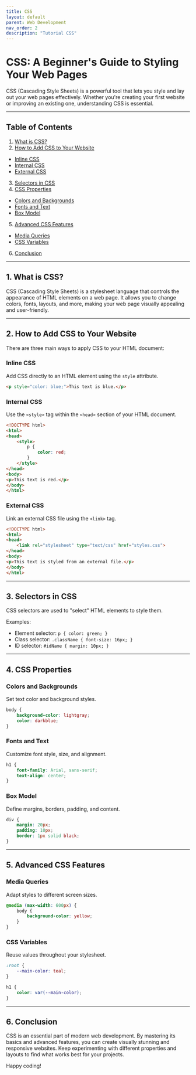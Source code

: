 ```yaml
---
title: CSS
layout: default
parent: Web Development
nav_order: 2
description: "Tutorial CSS"
---
```


# CSS: A Beginner's Guide to Styling Your Web Pages

CSS (Cascading Style Sheets) is a powerful tool that lets you style and lay out your web pages effectively. Whether
you're creating your first website or improving an existing one, understanding CSS is essential.

---

## Table of Contents

1. [What is CSS?](#1-what-is-css)
2. [How to Add CSS to Your Website](#2-how-to-add-css-to-your-website)

- [Inline CSS](#inline-css)
- [Internal CSS](#internal-css)
- [External CSS](#external-css)

3. [Selectors in CSS](#3-selectors-in-css)
4. [CSS Properties](#4-css-properties)

- [Colors and Backgrounds](#4-1-colors-and-backgrounds)
- [Fonts and Text](#4-2-fonts-and-text)
- [Box Model](#4-3-box-model)

5. [Advanced CSS Features](#5-advanced-css-features)

- [Media Queries](#5-1-media-queries)
- [CSS Variables](#5-2-css-variables)

6. [Conclusion](#6-conclusion)

---

## 1. What is CSS?

CSS (Cascading Style Sheets) is a stylesheet language that controls the appearance of HTML elements on a web page. It
allows you to change colors, fonts, layouts, and more, making your web page visually appealing and user-friendly.

---

## 2. How to Add CSS to Your Website

There are three main ways to apply CSS to your HTML document:

### Inline CSS

Add CSS directly to an HTML element using the `style` attribute.

```html
<p style="color: blue;">This text is blue.</p>
```  

### Internal CSS

Use the `<style>` tag within the `<head>` section of your HTML document.

```html
<!DOCTYPE html>
<html>
<head>
    <style>
        p {
            color: red;
        }
    </style>
</head>
<body>
<p>This text is red.</p>
</body>
</html>
```  

### External CSS

Link an external CSS file using the `<link>` tag.

```html
<!DOCTYPE html>
<html>
<head>
    <link rel="stylesheet" type="text/css" href="styles.css">
</head>
<body>
<p>This text is styled from an external file.</p>
</body>
</html>
```  

---

## 3. Selectors in CSS

CSS selectors are used to "select" HTML elements to style them.

Examples:

- Element selector: `p { color: green; }`
- Class selector: `.className { font-size: 16px; }`
- ID selector: `#idName { margin: 10px; }`

---

## 4. CSS Properties

### Colors and Backgrounds

Set text color and background styles.

```css
body {
    background-color: lightgray;
    color: darkblue;
}
```  

### Fonts and Text

Customize font style, size, and alignment.

```css
h1 {
    font-family: Arial, sans-serif;
    text-align: center;
}
```  

### Box Model

Define margins, borders, padding, and content.

```css
div {
    margin: 20px;
    padding: 10px;
    border: 1px solid black;
}
```  

---

## 5. Advanced CSS Features

### Media Queries

Adapt styles to different screen sizes.

```css
@media (max-width: 600px) {
    body {
        background-color: yellow;
    }
}
```  

### CSS Variables

Reuse values throughout your stylesheet.

```css
:root {
    --main-color: teal;
}

h1 {
    color: var(--main-color);
}
```  

---

## 6. Conclusion

CSS is an essential part of modern web development. By mastering its basics and advanced features, you can create
visually stunning and responsive websites. Keep experimenting with different properties and layouts to find what works
best for your projects.

Happy coding!